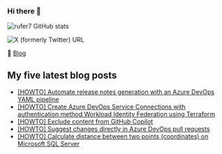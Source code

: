 ### Hi there 👋

<img alt="rufer7 GitHub stats" src="https://github-readme-stats.vercel.app/api?username=rufer7&count_private=true&show_icons=true&theme=dark&include_all_commits=true">

![X (formerly Twitter) URL](https://img.shields.io/twitter/url?url=https%3A%2F%2Ftwitter.com%2Frufer_13&style=social&label=rufer_13)

:newspaper: [Blog](https://blog.rufer.be/)

## My five latest blog posts

<!-- BLOG-POST-LIST:START -->
- [[HOWTO] Automate release notes generation with an Azure DevOps YAML pipeline](https://blog.rufer.be/2024/06/14/howto-automate-release-notes-generation-with-an-azure-devops-yaml-pipeline/)
- [[HOWTO] Create Azure DevOps Service Connections with authentication method Workload Identity Federation using Terraform](https://blog.rufer.be/2024/04/17/howto-create-azure-devops-service-connections-with-authentication-method-workload-identity-federation-using-terraform/)
- [[HOWTO] Exclude content from GitHub Copilot](https://blog.rufer.be/2024/04/05/howto-exclude-content-from-github-copilot/)
- [[HOWTO] Suggest changes directly in Azure DevOps pull requests](https://blog.rufer.be/2024/04/04/howto-suggest-changes-directly-in-azure-devops-pull-requests/)
- [[HOWTO] Calculate distance between two points &lpar;coordinates&rpar; on Microsoft SQL Server](https://blog.rufer.be/2024/03/31/howto-calculate-distance-between-two-points-coordinates-on-microsoft-sql-server/)
<!-- BLOG-POST-LIST:END -->
